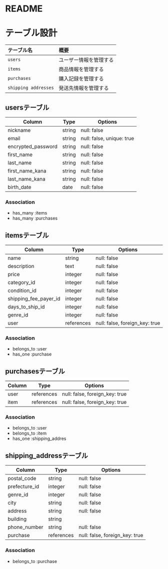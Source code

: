 # README

# テーブル設計
| テーブル名              | 概要                                 |
| :-----------           | :----------------------------------- |
| `users`                | ユーザー情報を管理する                 |
| `items`                | 商品情報を管理する                     |
| `purchases`            | 購入記録を管理する                     |
| `shipping addresses`   | 発送先情報を管理する                   |


## usersテーブル

| Column              | Type       | Options                        |
| ------------------- | ---------- | ------------------------------ |
| nickname            | string     | null: false                    |
| email               | string     | null: false, unique: true      |
| encrypted_password  | string     | null: false                    |
| first_name          | string     | null: false                    |
| last_name           | string     | null: false                    |
| first_name_kana     | string     | null: false                    |
| last_name_kana      | string     | null: false                    |
| birth_date          | date       | null: false                    |


### Association
- has_many :items
- has_many :purchases


## itemsテーブル

| Column                | Type       | Options                        |
| -------------------   | ---------- | ------------------------------ |
| name                  | string     | null: false                    |
| description           | text       | null: false                    |
| price                 | integer    | null: false                    |
| category_id           | integer    | null: false                    |
| condition_id          | integer    | null: false                    |
| shipping_fee_payer_id | integer    | null: false                    |
| days_to_ship_id       | integer    | null: false                    |
| genre_id              | integer    | null: false                    |
| user                  | references | null: false, foreign_key: true |

### Association

- belongs_to :user
- has_one :purchase




## purchasesテーブル

| Column     | Type       | Options                        |
| -------    | ---------- | ------------------------------ |
| user       | references | null: false, foreign_key: true |
| item       | references | null: false, foreign_key: true |


### Association
- belongs_to :user
- belongs_to :item
- has_one :shipping_addres


## shipping_addressテーブル

| Column                | Type       | Options                        |
| -------               | ---------- | ------------------------------ |
| postal_code           | string     | null: false                    |
| prefecture_id         | integer    | null: false                    |
| genre_id              | integer    | null: false                    |
| city                  | string     | null: false                    |
| address               | string     | null: false                    |
| building              | string     |                                |
| phone_number          | string     | null: false                    |
| purchase              | references | null: false, foreign_key: true |


### Association
- belongs_to :purchase
